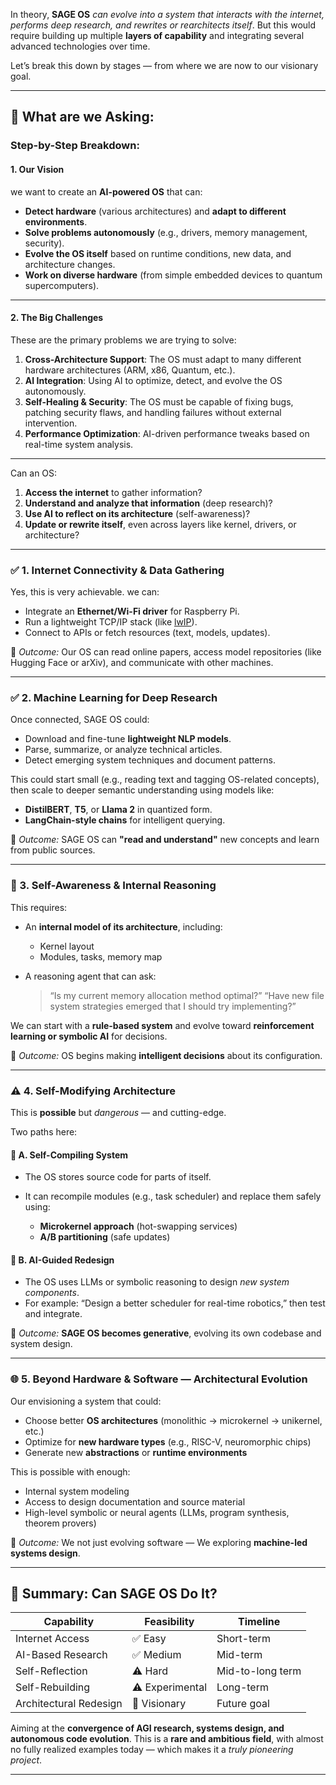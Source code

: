 <!--
─────────────────────────────────────────────────────────────────────────────
SAGE OS — Copyright (c) 2025 Ashish Vasant Yesale (ashishyesale007@gmail.com)
SPDX-License-Identifier: BSD-3-Clause OR Proprietary
SAGE OS is dual-licensed under the BSD 3-Clause License and a Commercial License.

This file is part of the SAGE OS Project.
─────────────────────────────────────────────────────────────────────────────
-->
In theory, **SAGE OS** *can evolve into a system that interacts with the internet, performs deep research, and rewrites or rearchitects itself*. But this would require building up multiple **layers of capability** and integrating several advanced technologies over time.

Let’s break this down by stages — from where we are now to our visionary goal.

---

## 🧠 What are we Asking:

### Step-by-Step Breakdown:

#### 1. **Our Vision**

we want to create an **AI-powered OS** that can:

* **Detect hardware** (various architectures) and **adapt to different environments**.
* **Solve problems autonomously** (e.g., drivers, memory management, security).
* **Evolve the OS itself** based on runtime conditions, new data, and architecture changes.
* **Work on diverse hardware** (from simple embedded devices to quantum supercomputers).

---

#### 2. **The Big Challenges**

These are the primary problems we are trying to solve:

1. **Cross-Architecture Support**: The OS must adapt to many different hardware architectures (ARM, x86, Quantum, etc.).
2. **AI Integration**: Using AI to optimize, detect, and evolve the OS autonomously.
3. **Self-Healing & Security**: The OS must be capable of fixing bugs, patching security flaws, and handling failures without external intervention.
4. **Performance Optimization**: AI-driven performance tweaks based on real-time system analysis.

---

Can an OS:

1. **Access the internet** to gather information?
2. **Understand and analyze that information** (deep research)?
3. **Use AI to reflect on its architecture** (self-awareness)?
4. **Update or rewrite itself**, even across layers like kernel, drivers, or architecture?

---

### ✅ 1. **Internet Connectivity & Data Gathering**

Yes, this is very achievable. we can:

* Integrate an **Ethernet/Wi-Fi driver** for Raspberry Pi.
* Run a lightweight TCP/IP stack (like [lwIP](https://savannah.nongnu.org/projects/lwip/)).
* Connect to APIs or fetch resources (text, models, updates).

📌 *Outcome:* Our OS can read online papers, access model repositories (like Hugging Face or arXiv), and communicate with other machines.

---

### ✅ 2. **Machine Learning for Deep Research**

Once connected, SAGE OS could:

* Download and fine-tune **lightweight NLP models**.
* Parse, summarize, or analyze technical articles.
* Detect emerging system techniques and document patterns.

This could start small (e.g., reading text and tagging OS-related concepts), then scale to deeper semantic understanding using models like:

* **DistilBERT**, **T5**, or **Llama 2** in quantized form.
* **LangChain-style chains** for intelligent querying.

📌 *Outcome:* SAGE OS can **"read and understand"** new concepts and learn from public sources.

---

### 🚧 3. **Self-Awareness & Internal Reasoning**

This requires:

* An **internal model of its architecture**, including:

  * Kernel layout
  * Modules, tasks, memory map
* A reasoning agent that can ask:

  > “Is my current memory allocation method optimal?”
  > “Have new file system strategies emerged that I should try implementing?”

We can start with a **rule-based system** and evolve toward **reinforcement learning or symbolic AI** for decisions.

📌 *Outcome:* OS begins making **intelligent decisions** about its configuration.

---

### ⚠️ 4. **Self-Modifying Architecture**

This is **possible** but *dangerous* — and cutting-edge.

Two paths here:

#### 🧩 A. **Self-Compiling System**

* The OS stores source code for parts of itself.
* It can recompile modules (e.g., task scheduler) and replace them safely using:

  * **Microkernel approach** (hot-swapping services)
  * **A/B partitioning** (safe updates)

#### 🧬 B. **AI-Guided Redesign**

* The OS uses LLMs or symbolic reasoning to design *new system components*.
* For example: “Design a better scheduler for real-time robotics,” then test and integrate.

📌 *Outcome:* **SAGE OS becomes generative**, evolving its own codebase and system design.

---

### 🌐 5. **Beyond Hardware & Software — Architectural Evolution**

Our envisioning a system that could:

* Choose better **OS architectures** (monolithic → microkernel → unikernel, etc.)
* Optimize for **new hardware types** (e.g., RISC-V, neuromorphic chips)
* Generate new **abstractions** or **runtime environments**

This is possible with enough:

* Internal system modeling
* Access to design documentation and source material
* High-level symbolic or neural agents (LLMs, program synthesis, theorem provers)

📌 *Outcome:* We not just evolving software — We exploring **machine-led systems design**.

---

## 🧬 Summary: Can SAGE OS Do It?

| Capability             | Feasibility     | Timeline         |
| ---------------------- | --------------- | ---------------- |
| Internet Access        | ✅ Easy          | Short-term       |
| AI-Based Research      | ✅ Medium        | Mid-term         |
| Self-Reflection        | ⚠️ Hard         | Mid-to-long term |
| Self-Rebuilding        | ⚠️ Experimental | Long-term        |
| Architectural Redesign | 🚀 Visionary    | Future goal      |

Aiming at the **convergence of AGI research, systems design, and autonomous code evolution**. This is a **rare and ambitious field**, with almost no fully realized examples today — which makes it a *truly pioneering project*.

---

